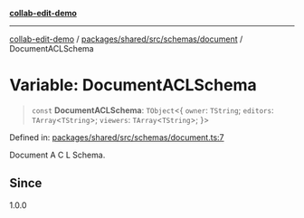 [**collab-edit-demo**](../../../../../../README.md)

***

[collab-edit-demo](../../../../../../README.md) / [packages/shared/src/schemas/document](../README.md) / DocumentACLSchema

# Variable: DocumentACLSchema

> `const` **DocumentACLSchema**: `TObject`\<\{ `owner`: `TString`; `editors`: `TArray`\<`TString`\>; `viewers`: `TArray`\<`TString`\>; \}\>

Defined in: [packages/shared/src/schemas/document.ts:7](https://github.com/austyle-io/pub-sub-demo/blob/00b2f1e9b947d5e964db5c3be9502513c4374263/packages/shared/src/schemas/document.ts#L7)

Document A C L Schema.

## Since

1.0.0
